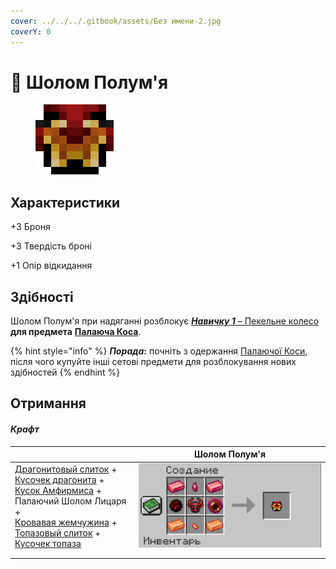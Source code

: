 ```yaml
---
cover: ../../../.gitbook/assets/Без имени-2.jpg
coverY: 0
---
```


# 🎩 Шолом Полум'я

<figure><img src="../../../.gitbook/assets/image (3).png" alt=""><figcaption></figcaption></figure>

## Характеристики

\+3 Броня

\+3 Твердість броні

\+1 Опір відкидання

## Здібності

Шолом Полум'я при надяганні розблокує [_**Навичку 1**_ – Пекельне колесо](kosa-plameni/#sposobnosti) **для предмета** [**Палаюча Коса**](kosa-plameni/).

{% hint style="info" %}
_**Порада**_**:** почніть з одержання [Палаючої Коси](kosa-plameni/), після чого купуйте інші сетові предмети для розблокування нових здібностей
{% endhint %}

## Отримання

#### _Крафт_

<table data-full-width="true"><thead><tr><th> </th><th>Шолом Полум'я</th></tr></thead><tbody><tr><td><a href="../../materialy/metally-i-mineraly/dragonitovyi-slitok.md">Драгонитовый слиток</a> +<br><a href="../../materialy/metally-i-mineraly/kusochek-dragonita.md">Кусочек драгонита</a> +<br><a href="../../materialy/amthirmis_lump.md">Кусок Амфирмиса</a> +<br>Палаючий Шолом Лицаря +<br><a href="../../materialy/blood_pearl_of_teleportation.md">Кровавая жемчужина</a> +<br><a href="../../materialy/metally-i-mineraly/topazovyi-slitok.md">Топазовый слиток</a> +<br><a href="../../materialy/metally-i-mineraly/kusochek-topaza.md">Кусочек топаза</a></td><td><img src="../../../.gitbook/assets/1 (1).PNG" alt="" data-size="original"></td></tr><tr><td></td><td></td></tr><tr><td></td><td></td></tr></tbody></table>
